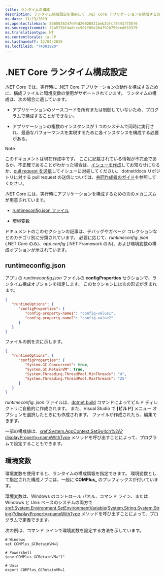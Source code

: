 ```yaml
---
title: ランタイムの構成
description: ランタイム構成設定を使用して .NET Core アプリケーションを構成する方法について説明します。
ms.date: 11/13/2019
ms.openlocfilehash: 2665026347e94d26026821beb2bfcf8441f755f6
ms.sourcegitcommit: 32a575bf4adccc901f00e264f92b759ced633379
ms.translationtype: HT
ms.contentlocale: ja-JP
ms.lasthandoff: 12/04/2019
ms.locfileid: "74801920"
---
```

# <a name="net-core-run-time-configuration-settings"></a>.NET Core ランタイム構成設定

.NET Core では、実行時に .NET Core アプリケーションの動作を構成するために、構成ファイルと環境変数の使用がサポートされています。 ランタイムの構成は、次の場合に適しています。

- アプリケーションのソースコードを所有または制御していないため、プログラムで構成することができない。

- アプリケーションの複数のインスタンスが 1 つのシステムで同時に実行され、最適なパフォーマンスを実現するために各インスタンスを構成する必要がある。

> [!NOTE]
> このドキュメントは現在作成中です。 ここに記載されている情報が不完全であるか、不正確であることがわかった場合は、[イシューを作成](https://github.com/dotnet/docs/issues)してお知らせになるか、[pull request を送信](https://github.com/dotnet/docs/pulls)してイシューに対処してください。 dotnet/docs リポジトリに対する pull request の送信については、[共同作成者のガイド](https://github.com/dotnet/docs/blob/master/CONTRIBUTING.md)を参照してください。

.NET Core には、実行時にアプリケーションを構成するための次のメカニズムが用意されています。

- [runtimeconfig.json ファイル](#runtimeconfigjson)

- [環境変数](#environment-variables)

ドキュメントのこのセクションの記事は、デバッグやガベージ コレクションなどのカテゴリ別に分類されています。 必要に応じて、*runtimeconfig. json* (.NET Core のみ)、*app.config* (.NET Framework のみ)、および環境変数の構成オプションが示されています。

## <a name="runtimeconfigjson"></a>runtimeconfig.json

アプリの *runtimeconfig.json* ファイルの **configProperties** セクションで、ランタイム構成オプションを指定します。 このセクションには次の形式が含まれます。

```json
{
   "runtimeOptions": {
      "configProperties": {
         "config-property-name1": "config-value1",
         "config-property-name2": "config-value2"
      }
   }
}
```

ファイルの例を次に示します。

```json
{
   "runtimeOptions": {
      "configProperties": {
         "System.GC.Concurrent": true,
         "System.GC.RetainVM": true,
         "System.Threading.ThreadPool.MinThreads": "4",
         "System.Threading.ThreadPool.MaxThreads": "25"
      }
   }
}
```

*runtimeconfig. json* ファイルは、[dotnet build](../tools/dotnet-build.md) コマンドによってビルド ディレクトリに自動的に作成されます。 また、Visual Studio で **[ビルド]** メニュー オプションを選択したときにも作成されます。 ファイルが作成されたら、編集できます。

一部の構成値は、<xref:System.AppContext.SetSwitch%2A?displayProperty=nameWithType> メソッドを呼び出すことによって、プログラムで設定することもできます。

## <a name="environment-variables"></a>環境変数

環境変数を使用すると、ランタイムの構成情報を指定できます。 環境変数として指定された構成ノブには、一般に **COMPlus_** のプレフィックスが付いています。

環境変数は、Windows のコントロール パネル、コマンド ライン、または Windows と Unix ベースのシステムの両方で <xref:System.Environment.SetEnvironmentVariable(System.String,System.String)?displayProperty=nameWithType> メソッドを呼び出すことによって、プログラムで定義できます。

次の例は、コマンド ラインで環境変数を設定する方法を示しています。

```shell
# Windows
set COMPlus_GCRetainVM=1

# Powershell
$env:COMPlus_GCRetainVM="1"

# Unix
export COMPlus_GCRetainVM=1
```
